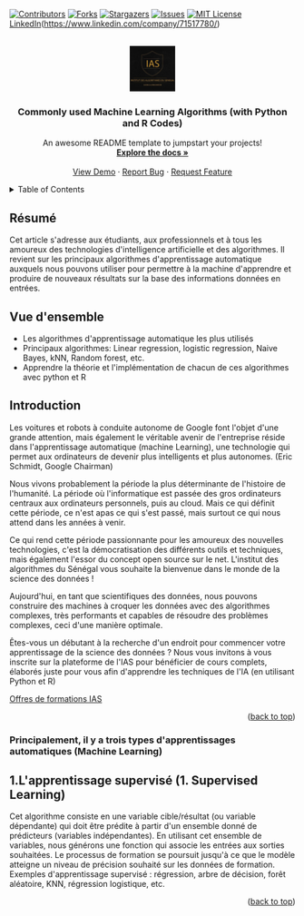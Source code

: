 <div id="top"></div>
<!--
*** Thanks for checking out the Best-README-Template. If you have a suggestion
*** that would make this better, please fork the repo and create a pull request
*** or simply open an issue with the tag "enhancement".
*** Don't forget to give the project a star!
*** Thanks again! Now go create something AMAZING! :D
-->



<!-- PROJECT SHIELDS -->
<!--
*** I'm using markdown "reference style" links for readability.
*** Reference links are enclosed in brackets [ ] instead of parentheses ( ).
*** See the bottom of this document for the declaration of the reference variables
*** for contributors-url, forks-url, etc. This is an optional, concise syntax you may use.
*** https://www.markdownguide.org/basic-syntax/#reference-style-links
-->
[![Contributors][contributors-shield]][contributors-url]
[![Forks][forks-shield]][forks-url]
[![Stargazers][stars-shield]][stars-url]
[![Issues][issues-shield]][issues-url]
[![MIT License][license-shield]][license-url]
[LinkedIn][linkedin-shield](https://www.linkedin.com/company/71517780/)



<!-- PROJECT LOGO -->
<br />
<div align="center">
  <a href="https://github.com/othneildrew/Best-README-Template">
    <img src="logo.jpeg" alt="Logo" width="80" height="80">
  </a>

  <h3 align="center">Commonly used Machine Learning Algorithms (with Python and R Codes)</h3>

  <p align="center">
    An awesome README template to jumpstart your projects!
    <br />
    <a href="https://github.com/othneildrew/Best-README-Template"><strong>Explore the docs »</strong></a>
    <br />
    <br />
    <a href="https://github.com/othneildrew/Best-README-Template">View Demo</a>
    ·
    <a href="https://github.com/othneildrew/Best-README-Template/issues">Report Bug</a>
    ·
    <a href="https://github.com/othneildrew/Best-README-Template/issues">Request Feature</a>
  </p>
</div>



<!-- TABLE OF CONTENTS -->
<details>
  <summary>Table of Contents</summary>
  <ol>
    <li>
      <a href="#about-the-project">About The Project</a>
      <ul>
        <li><a href="#built-with">Built With</a></li>
      </ul>
    </li>
    <li>
      <a href="#getting-started">Getting Started</a>
      <ul>
        <li><a href="#prerequisites">Prerequisites</a></li>
        <li><a href="#installation">Installation</a></li>
      </ul>
    </li>
    <li><a href="#usage">Usage</a></li>
    <li><a href="#roadmap">Roadmap</a></li>
    <li><a href="#contributing">Contributing</a></li>
    <li><a href="#license">License</a></li>
    <li><a href="#contact">Contact</a></li>
    <li><a href="#acknowledgments">Acknowledgments</a></li>
  </ol>
</details>



<!-- Résumé -->
## Résumé


Cet article s'adresse aux étudiants, aux professionnels et à tous les amoureux des technologies d'intelligence artificielle et des algorithmes. Il revient sur les principaux algorithmes d'apprentissage automatique auxquels nous pouvons utiliser pour permettre à la machine d'apprendre et produire de nouveaux résultats sur la base des informations données en entrées.


## Vue d'ensemble

* Les algorithmes d'apprentissage automatique les plus utilisés
* Principaux algorithmes: Linear regression, logistic regression, Naive Bayes, kNN, Random forest, etc.
* Apprendre la théorie et l'implémentation de chacun de ces algorithmes avec python et R

## Introduction

Les voitures et robots à conduite autonome de Google font l'objet d'une grande attention, mais également le véritable avenir de l'entreprise réside dans l'apprentissage automatique (machine Learning), une technologie qui permet aux ordinateurs de devenir plus intelligents et plus autonomes. (Eric Schmidt, Google Chairman)


Nous vivons probablement la période la plus déterminante de l'histoire de l'humanité. La période où l'informatique est passée des gros ordinateurs centraux aux ordinateurs personnels, puis au cloud. Mais ce qui définit cette période, ce n'est apas ce qui s'est passé, mais surtout ce qui nous attend dans les années à venir.

Ce qui rend cette période passionnante pour les amoureux des nouvelles technologies, c'est la démocratisation des différents outils et techniques, mais également l'essor du concept open source sur le net. 
L'institut des algorithmes du Sénégal vous souhaite la bienvenue dans le monde de la science des données !

Aujourd'hui, en tant que scientifiques des données, nous pouvons construire des machines à croquer les données avec des algorithmes complexes, très performants et capables de résoudre des problèmes complexes, ceci d'une manière optimale. 

Êtes-vous un débutant à la recherche d'un endroit pour commencer votre apprentissage de la science des données ? Nous vous invitons à vous inscrite sur la plateforme de l'IAS pour bénéficier de cours complets, élaborés juste pour vous afin d'apprendre les techniques de l'IA (en utilisant Python et R)

[Offres de formations IAS](https://www.ias.sn/nos-formations)

<p align="right">(<a href="#top">back to top</a>)</p>



### Principalement, il y a trois types d'apprentissages automatiques (Machine Learning)

## 1.L'apprentissage supervisé (1. Supervised Learning)

Cet algorithme consiste en une variable cible/résultat (ou variable dépendante) qui doit être prédite à partir d'un ensemble donné de prédicteurs (variables indépendantes). En utilisant cet ensemble de variables, nous générons une fonction qui associe les entrées aux sorties souhaitées. Le processus de formation se poursuit jusqu'à ce que le modèle atteigne un niveau de précision souhaité sur les données de formation. Exemples d'apprentissage supervisé : régression, arbre de décision, forêt aléatoire, KNN, régression logistique, etc.





<p align="right">(<a href="#top">back to top</a>)</p>



<!-- MARKDOWN LINKS & IMAGES -->
<!-- https://www.markdownguide.org/basic-syntax/#reference-style-links -->
[contributors-shield]: https://img.shields.io/github/contributors/othneildrew/Best-README-Template.svg?style=for-the-badge
[contributors-url]: https://github.com/othneildrew/Best-README-Template/graphs/contributors
[forks-shield]: https://img.shields.io/github/forks/othneildrew/Best-README-Template.svg?style=for-the-badge
[forks-url]: https://github.com/othneildrew/Best-README-Template/network/members
[stars-shield]: https://img.shields.io/github/stars/othneildrew/Best-README-Template.svg?style=for-the-badge
[stars-url]: https://github.com/othneildrew/Best-README-Template/stargazers
[issues-shield]: https://img.shields.io/github/issues/othneildrew/Best-README-Template.svg?style=for-the-badge
[issues-url]: https://github.com/othneildrew/Best-README-Template/issues
[license-shield]: https://img.shields.io/github/license/othneildrew/Best-README-Template.svg?style=for-the-badge
[license-url]: https://github.com/othneildrew/Best-README-Template/blob/master/LICENSE.txt
[linkedin-shield]: https://img.shields.io/badge/-LinkedIn-black.svg?style=for-the-badge&logo=linkedin&colorB=555
[linkedin-url]: https://linkedin.com/in/othneildrew
[product-screenshot]: images/screenshot.png




